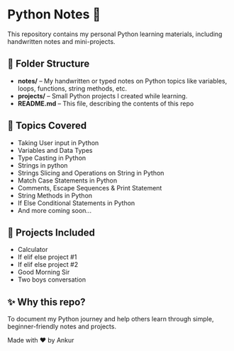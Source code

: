 # Python Notes 📘

This repository contains my personal Python learning materials, including handwritten notes and mini-projects.

## 📂 Folder Structure

- **notes/** – My handwritten or typed notes on Python topics like variables, loops, functions, string methods, etc. 
- **projects/** –  Small Python projects I created while learning.
- **README.md** – This file, describing the contents of this repo

## 📌 Topics Covered

- Taking User input in Python
- Variables and Data Types
- Type Casting in Python
- Strings in python
- Strings Slicing and Operations on String in Python
- Match Case Statements in Python
- Comments, Escape Sequences & Print Statement
- String Methods in Python
- If Else Conditional Statements in Python
- And more coming soon...

## 📁 Projects Included

- Calculator
- If elif else project #1
- If elif else project #2
- Good Morning Sir
- Two boys conversation

## ✨ Why this repo?

To document my Python journey and help others learn through simple, beginner-friendly notes and projects.

Made with ❤️ by Ankur

